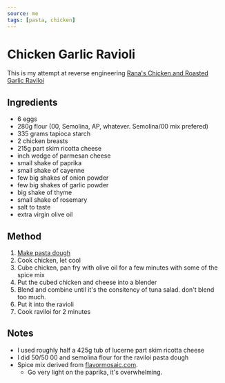 ```yaml
---
source: me
tags: [pasta, chicken]
---
```


# Chicken Garlic Ravioli

This is my attempt at reverse engineering
[Rana's Chicken and Roasted Garlic Raviloi](https://www.giovanniranausa.com/products/chicken-and-roasted-garlic-ravioli.html)

## Ingredients

- 6 eggs
- 280g flour (00, Semolina, AP, whatever. Semolina/00 mix prefered)
- 335 grams tapioca starch
- 2 chicken breasts
- 215g part skim ricotta cheese
- inch wedge of parmesan cheese
- small shake of paprika
- small shake of cayenne
- few big shakes of onion powder
- few big shakes of garlic powder
- big shake of thyme
- small shake of rosemary
- salt to taste
- extra virgin olive oil

## Method

1. [Make pasta dough](https://www.seriouseats.com/recipes/2015/01/fresh-egg-pasta.html)
2. Cook chicken, let cool
3. Cube chicken, pan fry with olive oil for a few minutes with some of the spice mix
4. Put the cubed chicken and cheese into a blender
5. Blend and combine until it's the consitency of tuna salad. don't blend too much.
6. Put it into the ravioli
7. Cook raviloi for 2 minutes

## Notes

- I used roughly half a 425g tub of lucerne part skim ricotta cheese
- I did 50/50 00 and semolina flour for the raviloi pasta dough
- Spice mix derived from [flavormosaic.com](https://flavormosaic.com/chicken-seasoning-for-roasted-or-rotisserie-chicken/).
  - Go very light on the paprika, it's overwhelming.
